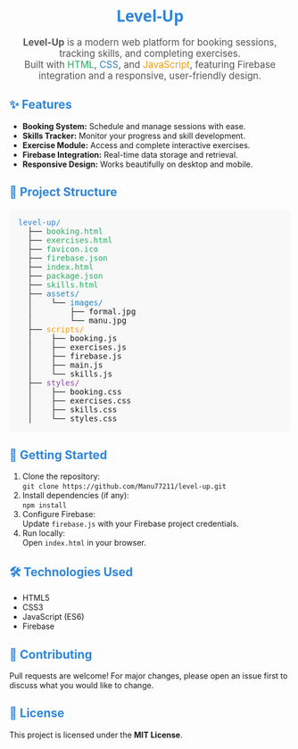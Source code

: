 <div align="center"> <h1 style="color:#2e86de; font-family: 'Segoe UI', sans-serif;">Level-Up</h1> <p style="font-size:1.2em; color:#555;"> <b>Level-Up</b> is a modern web platform for booking sessions, tracking skills, and completing exercises.<br> Built with <span style="color:#27ae60;">HTML</span>, <span style="color:#2980b9;">CSS</span>, and <span style="color:#f39c12;">JavaScript</span>, featuring Firebase integration and a responsive, user-friendly design. </p> </div>
<h2 style="color:#2e86de;">✨ Features</h2> <ul> <li><b>Booking System:</b> Schedule and manage sessions with ease.</li> <li><b>Skills Tracker:</b> Monitor your progress and skill development.</li> <li><b>Exercise Module:</b> Access and complete interactive exercises.</li> <li><b>Firebase Integration:</b> Real-time data storage and retrieval.</li> <li><b>Responsive Design:</b> Works beautifully on desktop and mobile.</li> </ul>
<h2 style="color:#2e86de;">📁 Project Structure</h2> <div style="font-family:monospace; background:#f8f8f8; padding:16px; border-radius:8px;"> <span style="color:#2e86de;">level-up/</span><br> &nbsp;&nbsp;├── <span style="color:#27ae60;">booking.html</span><br> &nbsp;&nbsp;├── <span style="color:#27ae60;">exercises.html</span><br> &nbsp;&nbsp;├── <span style="color:#27ae60;">favicon.ico</span><br> &nbsp;&nbsp;├── <span style="color:#27ae60;">firebase.json</span><br> &nbsp;&nbsp;├── <span style="color:#27ae60;">index.html</span><br> &nbsp;&nbsp;├── <span style="color:#27ae60;">package.json</span><br> &nbsp;&nbsp;├── <span style="color:#27ae60;">skills.html</span><br> &nbsp;&nbsp;├── <span style="color:#2980b9;">assets/</span><br> &nbsp;&nbsp;│&nbsp;&nbsp;&nbsp;&nbsp;└── <span style="color:#2980b9;">images/</span><br> &nbsp;&nbsp;│&nbsp;&nbsp;&nbsp;&nbsp;&nbsp;&nbsp;&nbsp;&nbsp;├── formal.jpg<br> &nbsp;&nbsp;│&nbsp;&nbsp;&nbsp;&nbsp;&nbsp;&nbsp;&nbsp;&nbsp;└── manu.jpg<br> &nbsp;&nbsp;├── <span style="color:#f39c12;">scripts/</span><br> &nbsp;&nbsp;│&nbsp;&nbsp;&nbsp;&nbsp;├── booking.js<br> &nbsp;&nbsp;│&nbsp;&nbsp;&nbsp;&nbsp;├── exercises.js<br> &nbsp;&nbsp;│&nbsp;&nbsp;&nbsp;&nbsp;├── firebase.js<br> &nbsp;&nbsp;│&nbsp;&nbsp;&nbsp;&nbsp;├── main.js<br> &nbsp;&nbsp;│&nbsp;&nbsp;&nbsp;&nbsp;└── skills.js<br> &nbsp;&nbsp;├── <span style="color:#8e44ad;">styles/</span><br> &nbsp;&nbsp;│&nbsp;&nbsp;&nbsp;&nbsp;├── booking.css<br> &nbsp;&nbsp;│&nbsp;&nbsp;&nbsp;&nbsp;├── exercises.css<br> &nbsp;&nbsp;│&nbsp;&nbsp;&nbsp;&nbsp;├── skills.css<br> &nbsp;&nbsp;│&nbsp;&nbsp;&nbsp;&nbsp;└── styles.css<br> </div>
<h2 style="color:#2e86de;">🚀 Getting Started</h2> <ol> <li>Clone the repository:<br> <code>git clone https://github.com/Manu77211/level-up.git</code> </li> <li>Install dependencies (if any):<br> <code>npm install</code> </li> <li>Configure Firebase:<br> Update <code>firebase.js</code> with your Firebase project credentials. </li> <li>Run locally:<br> Open <code>index.html</code> in your browser. </li> </ol>
<h2 style="color:#2e86de;">🛠️ Technologies Used</h2> <ul> <li>HTML5</li> <li>CSS3</li> <li>JavaScript (ES6)</li> <li>Firebase</li> </ul>
<h2 style="color:#2e86de;">🤝 Contributing</h2> <p> Pull requests are welcome! For major changes, please open an issue first to discuss what you would like to change. </p>
<h2 style="color:#2e86de;">📄 License</h2> <p> This project is licensed under the <b>MIT License</b>. </p>
